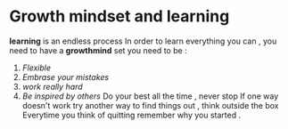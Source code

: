 # Growth mindset and learning 
**learning** is an endless process 
In order to learn everything you can , you need to have a **growthmind** set 
you need to be :
1. *Flexible*
2. *Embrase your mistakes* 
3. *work really hard*
4. *Be inspired by others*
Do your best all the time , never stop 
If one way doesn't work try another way to find things out , think outside the box
Everytime you think of quitting remember why you started .

